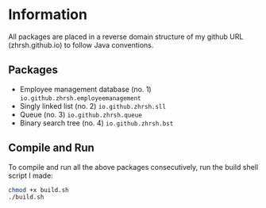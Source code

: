 # Information

All packages are placed in a reverse domain structure of my github URL (zhrsh.github.io) to follow Java conventions.

## Packages

- Employee management database (no. 1) `io.github.zhrsh.employeemanagement`
- Singly linked list (no. 2) `io.github.zhrsh.sll`
- Queue (no. 3) `io.github.zhrsh.queue`
- Binary search tree (no. 4) `io.github.zhrsh.bst`

## Compile and Run 

To compile and run all the above packages consecutively, run the build shell script I made:

```bash
chmod +x build.sh 
./build.sh
```